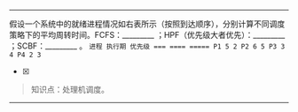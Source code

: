 ---
假设一个系统中的就绪进程情况如右表所示（按照到达顺序），分别计算不同调度策略下的平均周转时间。FCFS：_________
；HPF（优先级大者优先）：_________ ；SCBF：_________ 。
    ```
	    进程 执行期 优先级
	    === ==== =====
	    P1 5 2
	    P2 6 5
	    P3 3 4
	    P4 2 3
	    ```
    
- [x]  

> 知识点：处理机调度。

---